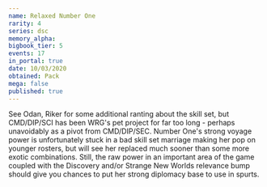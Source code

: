 ```yaml
---
name: Relaxed Number One
rarity: 4
series: dsc
memory_alpha:
bigbook_tier: 5
events: 17
in_portal: true
date: 10/03/2020
obtained: Pack
mega: false
published: true
---
```


See Odan, Riker for some additional ranting about the skill set, but CMD/DIP/SCI has been WRG's pet project for far too long - perhaps unavoidably as a pivot from CMD/DIP/SEC. Number One's strong voyage power is unfortunately stuck in a bad skill set marriage making her pop on younger rosters, but will see her replaced much sooner than some more exotic combinations. Still, the raw power in an important area of the game coupled with the Discovery and/or Strange New Worlds relevance bump should give you chances to put her strong diplomacy base to use in spurts.
